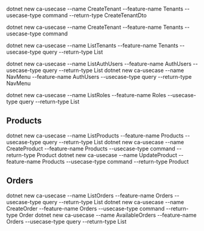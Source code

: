 ﻿dotnet new ca-usecase --name CreateTenant --feature-name Tenants --usecase-type command --return-type CreateTenantDto

dotnet new ca-usecase --name CreateTenant --feature-name Tenants --usecase-type command 

dotnet new ca-usecase --name ListTenants --feature-name Tenants --usecase-type query --return-type List<Tenant>

dotnet new ca-usecase --name ListAuthUsers --feature-name AuthUsers --usecase-type query --return-type List<AuthUsers>
dotnet new ca-usecase --name NavMenu --feature-name AuthUsers --usecase-type query --return-type NavMenu

dotnet new ca-usecase --name ListRoles --feature-name Roles --usecase-type query --return-type List<Role>

## Products
dotnet new ca-usecase --name ListProducts --feature-name Products --usecase-type query --return-type List<Product>
dotnet new ca-usecase --name CreateProduct --feature-name Products --usecase-type command --return-type Product
dotnet new ca-usecase --name UpdateProduct --feature-name Products --usecase-type command --return-type Product

## Orders
dotnet new ca-usecase --name ListOrders --feature-name Orders --usecase-type query --return-type List<Order>
dotnet new ca-usecase --name CreateOrder --feature-name Orders --usecase-type command --return-type Order
dotnet new ca-usecase --name AvailableOrders --feature-name Orders --usecase-type query --return-type List<OrderDto>

